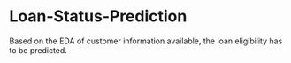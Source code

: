 # Loan-Status-Prediction
Based on the EDA of customer information available, the loan eligibility has to be predicted.
